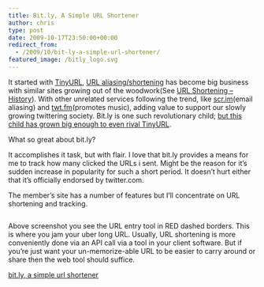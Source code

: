 ```yaml
---
title: Bit.ly, A Simple URL Shortener
author: chris
type: post
date: 2009-10-17T23:50:00+00:00
redirect_from: 
  - /2009/10/bit-ly-a-simple-url-shortener/
featured_image: /bitly_logo.svg
---
```

It started with <a href="http://tinyurl.com/" target="_blank">TinyURL</a>, <a href="http://en.wikipedia.org/wiki/URL_shortening" target="_blank">URL aliasing/shortening</a> has become big business with similar sites growing out of the woodwork(See <a href="http://en.wikipedia.org/wiki/URL_shortening" target="_blank">URL Shortening &#8211; History</a>). With other unrelated services following the trend, like <a href="http://scr.im/" target="_blank">scr.im</a>(email aliasing) and <a href="http://twt.fm/" target="_blank">twt.fm</a>(promotes music), adding value to support our slowly growing twittering society. <!--more-->Bit.ly is one such revolutionary child; [but this child has grown big enough to even rival TinyURL][1].



What so great about bit.ly?

It accomplishes it task, but with flair. I love that bit.ly provides a means for me to track how many clicked the URLs i sent. Might be the reason for it&#8217;s sudden increase in popularity for such a short period. It doesn&#8217;t hurt either that it&#8217;s officially endorsed by twitter.com.

The member&#8217;s site has a number of features but I&#8217;ll concentrate on URL shortening and tracking.

<div style="clear: both; text-align: center;">
  <a style="margin-left: 1em; margin-right: 1em;" href="http://4.bp.blogspot.com/_BBS5bkzuLXM/St_PiBvq24I/AAAAAAAADNc/zzDKghXJmQc/s1600-h/potatokorner-bit-ly.PNG"><img src="http://4.bp.blogspot.com/_BBS5bkzuLXM/St_PiBvq24I/AAAAAAAADNc/zzDKghXJmQc/s320/potatokorner-bit-ly.PNG" alt="" border="0" /></a>
</div>

Above screenshot you see the URL entry tool in RED dashed borders. This is where you jam your uber long URL. Usually, URL shortening is more conveniently done via an API call via a tool in your client software. But if you&#8217;re just want your un-memorize-able URL to be easier to carry around or share then the web tool should suffice.

[bit.ly, a simple url shortener][2]

 [1]: http://mashable.com/2009/09/08/bitly-tinyurl/
 [2]: http://bit.ly/